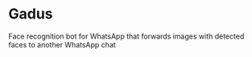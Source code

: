 # Gadus
Face recognition bot for WhatsApp that forwards images with detected faces to another WhatsApp chat
